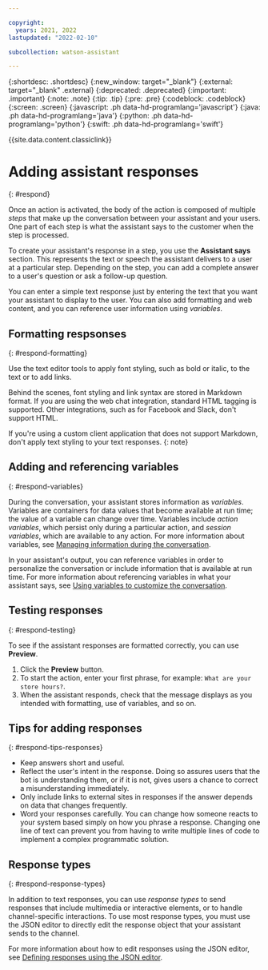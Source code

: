 ```yaml
---

copyright:
  years: 2021, 2022
lastupdated: "2022-02-10"

subcollection: watson-assistant

---
```


{:shortdesc: .shortdesc}
{:new_window: target="_blank"}
{:external: target="_blank" .external}
{:deprecated: .deprecated}
{:important: .important}
{:note: .note}
{:tip: .tip}
{:pre: .pre}
{:codeblock: .codeblock}
{:screen: .screen}
{:javascript: .ph data-hd-programlang='javascript'}
{:java: .ph data-hd-programlang='java'}
{:python: .ph data-hd-programlang='python'}
{:swift: .ph data-hd-programlang='swift'}

{{site.data.content.classiclink}}

# Adding assistant responses
{: #respond}

Once an action is activated, the body of the action is composed of multiple *steps* that make up the conversation between your assistant and your users. One part of each step is what the assistant says to the customer when the step is processed.

To create your assistant's response in a step, you use the **Assistant says** section. This represents the text or speech the assistant delivers to a user at a particular step. Depending on the step, you can add a complete answer to a user's question or ask a follow-up question.

You can enter a simple text response just by entering the text that you want your assistant to display to the user. You can also add formatting and web content, and you can reference user information using *variables*.

## Formatting respsonses
{: #respond-formatting}

Use the text editor tools to apply font styling, such as bold or italic, to the text or to add links.

Behind the scenes, font styling and link syntax are stored in Markdown format. If you are using the web chat integration, standard HTML tagging is supported. Other integrations, such as for Facebook and Slack, don't support HTML.

<!--- Behind the scenes, these three choices are stored using Markdown format.

| Choice | Markdown | Example output |
|------------|--------|---------|
| Bold | `There's **no** crying in baseball.` | There's **no** crying in baseball. |
| Italic | `We're talking about *practice*.` | We're talking about *practice*. |
| Link | `Contact us at [ibm.com](https://www.ibm.com).` | Contact us at [ibm.com](https://www.ibm.com). |
{: caption="Formatting" caption-side="top"} --->

If you're using a custom client application that does not support Markdown, don't apply text styling to your text responses.
{: note}

<!--## Including web content
{: #respond-include-web-content}

Depending on how your assistant is deployed, you can include references to web content. Choices include:

| Type | Examples |
| --- | --- |
| Audio | SoundCloud, Mixcloud, mp3 files |
| iFrame | Google Maps, SurveyMonkey, Calendly |
| Image | Images from any public URL |
| Video | YouTube, Vimeo, mp4 files |
{: caption="Web content" caption-side="top"}-->

<!-- To learn more about which deployment options are compatible see **[COMPATIBILITY CHART TOPIC]**. -->

## Adding and referencing variables
{: #respond-variables}

During the conversation, your assistant stores information as *variables*. Variables are containers for data values that become available at run time; the value of a variable can change over time. Variables include *action variables*, which persist only during a particular action, and *session variables*, which are available to any action. For more information about variables, see [Managing information during the conversation](/docs/watson-assistant?topic=watson-assistant-manage-info).

In your assistant's output, you can reference variables in order to personalize the conversation or include information that is available at run time. For more information about referencing variables in what your assistant says, see [Using variables to customize the conversation](/docs/watson-assistant?topic=watson-assistant-manage-info#reference-variables).

## Testing responses
{: #respond-testing}

To see if the assistant responses are formatted correctly, you can use **Preview**.

1.  Click the **Preview** button.
1.  To start the action, enter your first phrase, for example: `What are your store hours?`.
1.  When the assistant responds, check that the message displays as you intended with formatting, use of variables, and so on.

## Tips for adding responses
{: #respond-tips-responses}

- Keep answers short and useful.
- Reflect the user's intent in the response. Doing so assures users that the bot is understanding them, or if it is not, gives users a chance to correct a misunderstanding immediately.
- Only include links to external sites in responses if the answer depends on data that changes frequently.
- Word your responses carefully. You can change how someone reacts to your system based simply on how you phrase a response. Changing one line of text can prevent you from having to write multiple lines of code to implement a complex programmatic solution.

## Response types
{: #respond-response-types}

In addition to text responses, you can use _response types_ to send responses that include multimedia or interactive elements, or to handle channel-specific interactions. To use most response types, you must use the JSON editor to directly edit the response object that your assistant sends to the channel.

For more information about how to edit responses using the JSON editor, see [Defining responses using the JSON editor](/docs/watson-assistant?topic=watson-assistant-responses-json).
